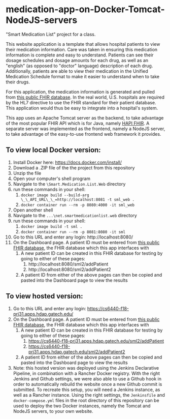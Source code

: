 # medication-app-on-Docker-Tomcat-NodeJS-servers

"Smart Medication List" project for a class.

This website application is a template that allows hospital patients to view their medication information.  Care was taken in ensuring this medication information is complete and easy to understand.  Patients can see their dosage schedules and dosage amounts for each drug, as well as an "english" (as opposed to "doctor" language) description of each drug.  Additionally, patients are able to view their medication in the Unified Medication Schedule format to make it easier to understand when to take their drugs.

For this application, the medication information is generated and pulled from [this public FHIR database](http://hapi.fhir.org/baseDstu3/).  In the real world, U.S. hospitals are required by the HL7 directive to use the FHIR standard for their patient database.  This application would thus be easy to integrate into a hospital's system.

This app uses an Apache Tomcat server as the backend, to take advantage of the most popular FHIR API which is for Java, namely [HAPI FHIR](http://hapifhir.io/).  A separate server was implemented as the frontend, namely a NodeJS server, to take advantage of the easy-to-use frontend web framework it provides.


To view local Docker version:
-
1. Install Docker here: https://docs.docker.com/install/
1. Download a .ZIP file of the the project from this repository
1. Unzip the file
1. Open your computer's shell program
1. Navigate to the `\Smart.Medication.List.Web` directory
1. run these commands in your shell:
   1. `docker image build --build-arg \_\_API_URL\_\_=http://localhost:8081 -t sml_web .`
   1. `docker container run --rm -p 8080:4000 -it sml_web`
1. Open another shell
1. Navigate to the `...\net.smartmedicationlist.web` directory
1. run these commands in your shell:
   1. `docker image build -t sml .`
   1. `docker container run --rm -p 8081:8080 -it sml`
1. Go to this URL and enter any login: http://localhost:8080/
1. On the Dashboard page.  A patient ID must be entered from [this public FHIR database](http://hapi.fhir.org/baseDstu3/), the FHIR database which this app interfaces with
   1. A new patient ID can be created in this FHIR database for testing by going to either of these pages:
      1. http://localhost:8080/sml2/addPatient
      1. http://localhost:8080/sml2/addPatient2
   1. A patient ID from either of the above pages can then be copied and pasted into the Dashboard page to view the results 

To view hosted version:
-
1. Go to this URL and enter any login: https://cs6440-f18-prj31.apps.hdap.gatech.edu/
1. On the Dashboard page.  A patient ID must be entered from [this public FHIR database](http://hapi.fhir.org/baseDstu3/), the FHIR database which this app interfaces with
   1. A new patient ID can be created in this FHIR database for testing by going to either of these pages:
      1. https://cs6440-f18-prj31.apps.hdap.gatech.edu/sml2/addPatient
      1. https://cs6440-f18-prj31.apps.hdap.gatech.edu/sml2/addPatient2
   1. A patient ID from either of the above pages can then be copied and pasted into the Dashboard page to view the results 
1. Note: this hosted version was deployed using the Jenkins Declarative Pipeline, in combination with a Rancher Docker registry.  With the right Jenkins and Github settings, we were also able to use a Github hook in order to automatically rebuild the website once a new Github commit is submitted.  To recreate this setup, you will need a Jenkins instance, as well as a Rancher instance.  Using the right settings, the `Jenkinsfile` and `docker-compose.yml` files in the root directory of this repository can be used to deploy the two Docker instances, namely the Tomcat and NodeJS servers, to your own website.
